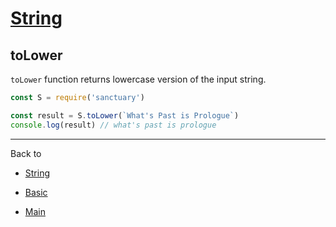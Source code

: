 # [String](../README.md)

## toLower

`toLower` function returns lowercase version of the input string.

```js
const S = require('sanctuary')

const result = S.toLower(`What's Past is Prologue`)
console.log(result) // what's past is prologue
```

----------

Back to

- [String](README.md)

- [Basic](../README.md)

- [Main](../../README.md)
